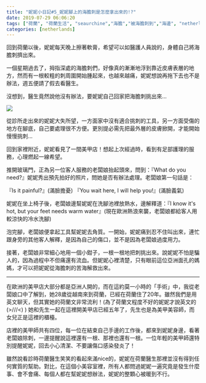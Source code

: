 ```yaml
---
title: "妮妮小日記#5_妮妮腳上的海膽刺是怎麼拿出來的!?"
date: 2019-07-29 06:06:20
tags: ["荷蘭", "荷蘭生活", "seaurchine","海膽","被海膽刺到","海邊", "netherlands", "Dutch", "Life", "DutchLife", "NL", "workinNetherlands", "lifeinNetherlands"]
categories: [netherlands]
---
```

回到荷蘭以後，妮妮每天晚上擦著軟膏，希望可以如醫護人員說的，身體自己將海膽刺擠出來。



一個星期過去了，拇指深處的海膽刺們，好像真的漸漸地浮到靠近皮膚表層的地方，然而有一根較粗的刺周圍開始腫起來，也越來越痛，妮妮想說再拖下去也不是辦法，週五便請了假去看醫生。



沒想到，醫生竟然說他沒有辦法，要妮妮自己回家把海膽刺挑出來…



![](/images/pedicure.JPG) 


<!--more-->


從診所走出來的妮妮大失所望，一方面家中沒有適合挑刺的工具，另一方面受傷的地方在腳底，自己要處理很不方便。更別提必需先把最外層的皮膚掀開，才能開始慢慢挑刺…



回到家裡附近，妮妮看見了一間美甲店！想起上次經過時，看到有足部護理的服務，心理燃起一線希望。



推開玻璃門，正為另一位客人服務的老闆娘抬起頭來，問到：『What do you need?』妮妮秀出預先拍好的照片，問她是否有辦法處理。老闆娘第一句話是：



『Is it painful?』(滿臉擔憂)
『You wait here, I will help you!』(滿臉義氣)



妮妮在坐上椅子後，老闆娘邊幫妮妮在洗腳池裡放熱水，邊解釋道：『I know it's hot, but your feet needs warm water』(現在歐洲熱浪來襲，老闆娘都給客人用較涼快的冷水洗腳)



泡完腳，老闆娘便拿起工具幫妮妮去角質。一開始，妮妮痛到忍不住叫出來，連忙跟身旁的其他客人解釋，是因為自己的傷口，並不是因為老闆娘過度用力。



接著，老闆娘非常細心地用一個小鉗子，一根一根地把刺挑出來。說妮妮不怕是騙人的，因為過程中不但痛還有流血。但妮妮心裡清楚，只有眼前這位亞洲面孔的媽媽，才可以把妮妮從海膽刺的苦海解救出來。



------------------------------------------------------------------------------------------------------------------------------------------



在歐洲的美甲店大部分都是亞洲人開的，而在這約莫一小時的「手術」中，我從老闆娘口中了解到，她28歲從越南來到荷蘭，已經在荷蘭住了20年。雖然我們是用英文聊天，但其實她的荷蘭文非常流利！(為了荷蘭文程度不好的妮妮才說英文的 (>///<) ) 她和先生一起在這裡開美甲店已經五年了，先生也是為美甲美容師，而女兒正是這裡的櫃檯。





店裡的美甲師共有四位，每一位在結束自己手邊的工作後，都來到妮妮身邊，看著老闆娘除刺，一邊提醒說這裡還有一根、那裡也還有一根。一位年輕的美甲師還特別提醒妮妮，回去小心清潔、不要讓傷口感染發炎了！







雖然說看診時荷蘭醫生笑笑的看起來滿nice的，妮妮在荷蘭醫生那裡並沒有得到任何實質的幫助。對比，在這個小美容室裡，所有人都問過妮妮一遍究竟是發生什麼事、會不會痛、每個人都在幫妮妮想辦法，妮妮的整顆心被暖到不行。



